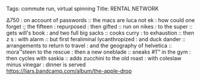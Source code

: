 Tags: commute run, virtual spinning
Title: RENTAL NETWORK  
  
∆750 : on account of passwords :: the macs are luca not ek : how could one forget :; the fifteen : repurposed : then gifted :: run on nikes : to the super :: gets will's book : and two full big sacks :: cooks curry : to exhaustion :: then z s : with alarm :: but first feraliminal lycanthropized : and duck dander :: arrangements to return to travel : and the geography of helvetica :: mora™steen to the rescue : then a new oneblade :: sneaks #1™ in the gym : then cycles with saskia :: adds zucchini to the old roast : with coleslaw minus vinegar : dinner is served  
<https://liars.bandcamp.com/album/the-apple-drop>    
